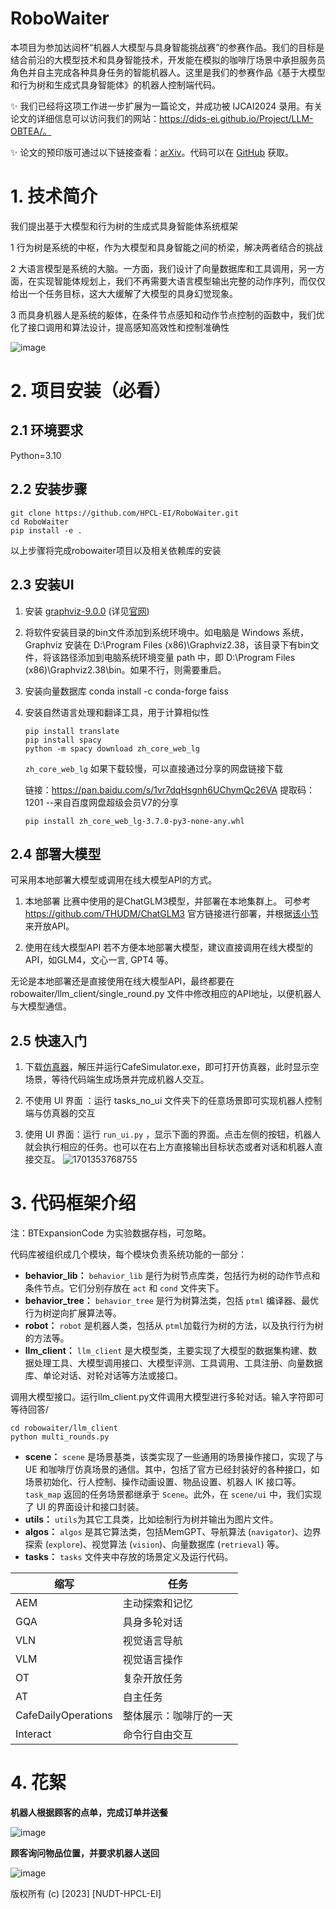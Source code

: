 # RoboWaiter

本项目为参加达闼杯“机器人大模型与具身智能挑战赛”的参赛作品。我们的目标是结合前沿的大模型技术和具身智能技术，开发能在模拟的咖啡厅场景中承担服务员角色并自主完成各种具身任务的智能机器人。这里是我们的参赛作品《基于大模型和行为树和生成式具身智能体》的机器人控制端代码。

✨️ 我们已经将这项工作进一步扩展为一篇论文，并成功被 IJCAI2024 录用。有关论文的详细信息可以访问我们的网站：https://dids-ei.github.io/Project/LLM-OBTEA/。

✨️ 论文的预印版可通过以下链接查看：[arXiv](https://arxiv.org/pdf/2405.07474)。代码可以在 [GitHub](https://github.com/DIDS-EI/LLM-OBTEA) 获取。

# 1. 技术简介

我们提出基于大模型和行为树的生成式具身智能体系统框架

1 行为树是系统的中枢，作为大模型和具身智能之间的桥梁，解决两者结合的挑战

2 大语言模型是系统的大脑。一方面，我们设计了向量数据库和工具调用，另一方面，在实现智能体规划上，我们不再需要大语言模型输出完整的动作序列，而仅仅给出一个任务目标，这大大缓解了大模型的具身幻觉现象。

3 而具身机器人是系统的躯体，在条件节点感知和动作节点控制的函数中，我们优化了接口调用和算法设计，提高感知高效性和控制准确性

![image](https://github.com/HPCL-EI/RoboWaiter/assets/39987654/9b807263-7458-4b5c-8d3a-101351a2fd41)

# 2. 项目安装（必看）

## 2.1 环境要求

Python=3.10

## 2.2 安装步骤

```shell
git clone https://github.com/HPCL-EI/RoboWaiter.git
cd RoboWaiter
pip install -e .
```

以上步骤将完成robowaiter项目以及相关依赖库的安装

## 2.3 安装UI

1. 安装 [graphviz-9.0.0](https://gitlab.com/api/v4/projects/4207231/packages/generic/graphviz-releases/9.0.0/windows_10_cmake_Release_graphviz-install-9.0.0-win64.exe) (详见[官网](https://www.graphviz.org/download/#windows))

2. 将软件安装目录的bin文件添加到系统环境中。如电脑是 Windows 系统，Graphviz 安装在 D:\Program Files (x86)\Graphviz2.38，该目录下有bin文件，将该路径添加到电脑系统环境变量 path 中，即 D:\Program Files (x86)\Graphviz2.38\bin。如果不行，则需要重启。

3. 安装向量数据库
   conda install -c conda-forge faiss

4. 安装自然语言处理和翻译工具，用于计算相似性

   ```
   pip install translate
   pip install spacy 
   python -m spacy download zh_core_web_lg
   ```
   `zh_core_web_lg` 如果下载较慢，可以直接通过分享的网盘链接下载

   链接：https://pan.baidu.com/s/1vr7dqHsgnh6UChymQc26VA 
   提取码：1201 
   --来自百度网盘超级会员V7的分享

   ```
   pip install zh_core_web_lg-3.7.0-py3-none-any.whl
   ```

## 2.4 部署大模型

可采用本地部署大模型或调用在线大模型API的方式。

1. 本地部署
比赛中使用的是ChatGLM3模型，并部署在本地集群上。
可参考 https://github.com/THUDM/ChatGLM3 官方链接进行部署，并根据[该小节](https://github.com/THUDM/ChatGLM3?tab=readme-ov-file#openai-api--zhipu-api-demo)来开放API。

2. 使用在线大模型API
若不方便本地部署大模型，建议直接调用在线大模型的API，如GLM4，文心一言, GPT4 等。

无论是本地部署还是直接使用在线大模型API，最终都要在 robowaiter/llm_client/single_round.py 文件中修改相应的API地址，以便机器人与大模型通信。



## 2.5 快速入门

1. 下载[仿真器](https://drive.google.com/file/d/1ZQ_Muf3b8kPgit-cIsf0VxsrMGKX8cx7/view)，解压并运行CafeSimulator.exe，即可打开仿真器，此时显示空场景，等待代码端生成场景并完成机器人交互。

2. 不使用 UI 界面 ：运行 tasks_no_ui 文件夹下的任意场景即可实现机器人控制端与仿真器的交互

3. 使用 UI 界面：运行 `run_ui.py` ，显示下面的界面。点击左侧的按钮，机器人就会执行相应的任务。也可以在右上方直接输出目标状态或者对话和机器人直接交互。
![1701353768755](https://github.com/HPCL-EI/RoboWaiter/assets/39987654/2e37f7ec-fc2a-420a-afda-9bf74593914f)


# 3. 代码框架介绍
注：BTExpansionCode 为实验数据存档，可忽略。

代码库被组织成几个模块，每个模块负责系统功能的一部分：

- **behavior_lib：** `behavior_lib` 是行为树节点库类，包括行为树的动作节点和条件节点。它们分别存放在 `act` 和 `cond` 文件夹下。
- **behavior_tree：** `behavior_tree` 是行为树算法类，包括 `ptml` 编译器、最优行为树逆向扩展算法等。
- **robot：** `robot` 是机器人类，包括从 `ptml`加载行为树的方法，以及执行行为树的方法等。
- **llm_client：** `llm_client` 是大模型类，主要实现了大模型的数据集构建、数据处理工具、大模型调用接口、大模型评测、工具调用、工具注册、向量数据库、单论对话、对轮对话等方法或接口。

​	调用大模型接口。运行llm_client.py文件调用大模型进行多轮对话。输入字符即可等待回答/

```shell
cd robowaiter/llm_client
python multi_rounds.py
```
- **scene：** `scene` 是场景基类，该类实现了一些通用的场景操作接口，实现了与 UE 和咖啡厅仿真场景的通信。其中，包括了官方已经封装好的各种接口，如场景初始化、行人控制、操作动画设置、物品设置、机器人 IK 接口等。`task_map` 返回的任务场景都继承于 `Scene`。此外，在 `scene/ui` 中，我们实现了 UI 的界面设计和接口封装。
- **utils：** `utils`为其它工具类，比如绘制行为树并输出为图片文件。
- **algos：** `algos` 是其它算法类，包括MemGPT、导航算法 (`navigator`)、边界探索 (`explore`)、视觉算法 (`vision`)、向量数据库 (`retrieval`) 等。
- **tasks：** `tasks` 文件夹中存放的场景定义及运行代码。

| 缩写                | 任务                   |
| ------------------- | ---------------------- |
| AEM                 | 主动探索和记忆         |
| GQA                 | 具身多轮对话           |
| VLN                 | 视觉语言导航           |
| VLM                 | 视觉语言操作           |
| OT                  | 复杂开放任务           |
| AT                  | 自主任务               |
| CafeDailyOperations | 整体展示：咖啡厅的一天 |
| Interact            | 命令行自由交互         |
# 4. 花絮

**机器人根据顾客的点单，完成订单并送餐**

![image](https://github.com/HPCL-EI/RoboWaiter/assets/39987654/79cff908-9ebd-4e54-9b10-08466cae337a)


**顾客询问物品位置，并要求机器人送回**

![image](https://github.com/HPCL-EI/RoboWaiter/assets/39987654/b8df6475-6889-4816-8e17-b0a1c57160b9)


版权所有 (c) [2023] [NUDT-HPCL-EI]
